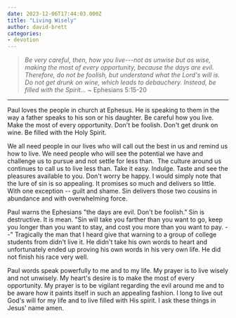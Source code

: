 ```yaml
---
date: 2023-12-06T17:44:03.000Z
title: "Living Wisely"
author: david-brett
categories:
- devotion
---
```

> *Be very careful, then, how you live---not as unwise but as wise, making the most of every opportunity, because the days are evil. Therefore, do not be foolish, but understand what the Lord's will is. Do not get drunk on wine, which leads to debauchery. Instead, be filled with the Spirit...* ~ Ephesians 5:15-20
* * *
Paul loves the people in church at Ephesus. He is speaking to them in the way a father speaks to his son or his daughter. Be careful how you live. Make the most of every opportunity. Don't be foolish. Don't get drunk on wine. Be filled with the Holy Spirit.

We all need people in our lives who will call out the best in us and remind us how to live. We need people who will see the potential we have and challenge us to pursue and not settle for less than.  The culture around us continues to call us to live less than. Take it easy. Indulge. Taste and see the pleasures available to you. Don't worry be happy. I would simply note that the lure of sin is so appealing. It promises so much and delivers so little. With one exception -- guilt and shame. Sin delivers those two cousins in abundance and with overwhelming force.

Paul warns the Ephesians "the days are evil. Don't be foolish." Sin is destructive. It is mean. "Sin will take you farther than you want to go, keep you longer than you want to stay, and cost you more than you want to pay. --" Tragically the man that I heard give that warning to a group of college students from didn't live it. He didn't take his own words to heart and unfortunately ended up proving his own words in his very own life. He did not finish his race very well.

Paul words speak powerfully to me and to my life. My prayer is to live wisely and not unwisely. My heart's desire is to make the most of every opportunity. My prayer is to be vigilant regarding the evil around me and to be aware how it paints itself in such an appealing fashion. I long to live out God's will for my life and to live filled with His spirit. I ask these things in Jesus' name amen.
